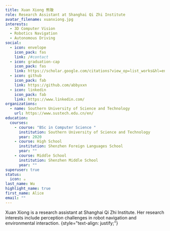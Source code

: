 ```yaml
---
title: Xuan Xiong 熊璇
role: Research Assistant at Shanghai Qi Zhi Institute
avatar_filename: xuanxiong.jpg
interests:
  - 3D Computer Vision
  - Robotics Navigation
  - Autonomous Driving
social:
  - icon: envelope
    icon_pack: fas
    link: /#contact
  - icon: graduation-cap
    icon_pack: fas
    link: https://scholar.google.com/citations?view_op=list_works&hl=en&user=6gn7ZeYAAAAJ
  - icon: github
    icon_pack: fab
    link: https://github.com/abbyxxn
  - icon: linkedin
    icon_pack: fab
    link: https://www.linkedin.com/
organizations:
  - name: Southern University of Science and Technology
    url: https://www.sustech.edu.cn/en/
education:
  courses:
    - course: "BSc in Computer Science "
      institution: Southern University of Science and Technology
      year: 2020
    - course: High School
      institution: Shenzhen Foreign Languages School
      year: ""
    - course: Middle School
      institution: Shenzhen Middle School
      year: ""
superuser: true
status:
  icon: ☕️
last_name: Wu
highlight_name: true
first_name: Alice
email: ""
---
```


Xuan﻿ Xiong is a research assistant at Shanghai Qi Zhi Institute. Her research interests include perception challenges
in robot navigation and environmental interaction.
{style="text-align: justify;"}
